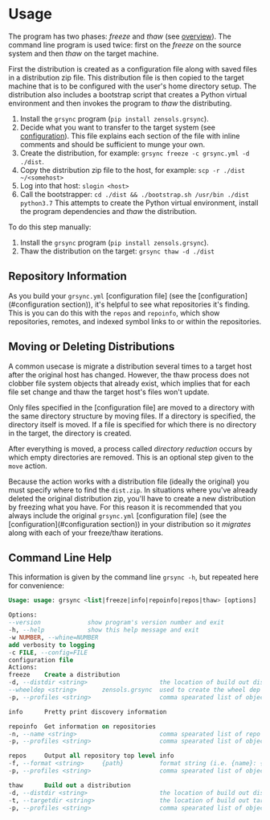 # Usage

The program has two phases: *freeze* and *thaw* (see [overview](#overview)).
The command line program is used twice: first on the *freeze* on the source
system and then *thaw* on the target machine.

First the distribution is created as a configuration file along with saved
files in a distribution zip file.  This distribution file is then copied to the
target machine that is to be configured with the user's home directory setup.
The distribution also includes a bootstrap script that creates a Python virtual
environment and then invokes the program to *thaw* the distributing.

1. Install the `grsync` program (`pip install zensols.grsync`).
2. Decide what you want to transfer to the target system (see
[configuration](#configuration.md)).  This file explains each section of the
file with inline comments and should be sufficient to munge your own.
3. Create the distribution, for example: `grsync freeze -c grsync.yml -d ./dist`.
4. Copy the distribution zip file to the host, for example: `scp -r ./dist
~/<somehost>`
5. Log into that host: `slogin <host>`
6. Call the bootstrapper: `cd ./dist && ./bootstrap.sh /usr/bin ./dist python3.7`
This attempts to create the Python virtual environment, install the program
dependencies and *thaw* the distribution.

To do this step manually:
1. Install the `grsync` program (`pip install zensols.grsync`).
2. Thaw the distribution on the target: `grsync thaw -d ./dist`


## Repository Information

As you build your `grsync.yml` [configuration file] (see the
[configuration](#configuration section)), it's helpful to see what repositories
it's finding.  This is you can do this with the `repos` and `repoinfo`, which
show repositories, remotes, and indexed symbol links to or within the
repositories.


## Moving or Deleting Distributions

A common usecase is migrate a distribution several times to a target host after
the original host has changed.  However, the thaw process does not clobber file
system objects that already exist, which implies that for each file set change
and thaw the target host's files won't update.

Only files specified in the [configuration file] are moved to a directory with
the same directory structure by moving files.  If a directory is specified, the
directory itself is moved.  If a file is specified for which there is no
directory in the target, the directory is created.

After everything is moved, a process called *directory reduction* occurs by
which empty directories are removed.  This is an optional step given to the
`move` action.

Because the action works with a distribution file (ideally the original) you
must specify where to find the `dist.zip`.  In situations where you've already
deleted the original distribution zip, you'll have to create a new distribution
by freezing what you have.  For this reason it is recommended that you always
include the original `grsync.yml` [configuration file] (see the
[configuration](#configuration section)) in your distribution so it *migrates*
along with each of your freeze/thaw iterations.


## Command Line Help

This information is given by the command line `grsync -h`, but repeated here
for convenience:
```sql
Usage: usage: grsync <list|freeze|info|repoinfo|repos|thaw> [options]

Options:
--version             show program's version number and exit
-h, --help            show this help message and exit
-w NUMBER, --whine=NUMBER
add verbosity to logging
-c FILE, --config=FILE
configuration file
Actions:
freeze    Create a distribution
-d, --distdir <string>                    the location of build out distribution
--wheeldep <string>       zensols.grsync  used to create the wheel dep files
-p, --profiles <string>                   comma spearated list of objects to freeze

info      Pretty print discovery information

repoinfo  Get information on repositories
-n, --name <string>                       comma spearated list of repo names
-p, --profiles <string>                   comma spearated list of objects to freeze

repos     Output all repository top level info
-f, --format <string>     {path}          format string (i.e. {name}: {path} ({remotes}))
-p, --profiles <string>                   comma spearated list of objects to freeze

thaw      Build out a distribution
-d, --distdir <string>                    the location of build out distribution
-t, --targetdir <string>                  the location of build out target dir
-p, --profiles <string>                   comma spearated list of objects to freeze
```
